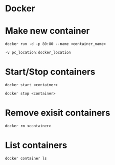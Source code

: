 # Docker

# Make new container

	docker run -d -p 80:80 --name <container_name>

	-v pc_location:docker_location

# Start/Stop containers

    docker start <container>

    docker stop <container>

# Remove exisit containers

    docker rm <container>

# List containers

	docker container ls

